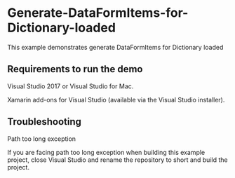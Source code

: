 # Generate-DataFormItems-for-Dictionary-loaded

This example demonstrates generate DataFormItems for Dictionary loaded

## Requirements to run the demo ##

Visual Studio 2017 or Visual Studio for Mac.

Xamarin add-ons for Visual Studio (available via the Visual Studio installer).

## Troubleshooting ##

Path too long exception

If you are facing path too long exception when building this example project, close Visual Studio and rename the repository to short and build the project.

